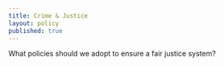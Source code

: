 ```yaml
---
title: Crime & Justice
layout: policy
published: true
---
```


What policies should we adopt to ensure a fair justice system?